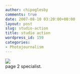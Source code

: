 ```yaml
---
author: chipoglesby
comments: true
date: 2007-08-10 03:20:00+00:00
layout: post
slug: studio-action
title: studio action
wordpress_id: 159
categories:
- Photojournalism
---
```


[![](http://bp2.blogger.com/_GlcbreYSTwI/RrvaJz1Oz7I/AAAAAAAAAHE/cWpbTb---h4/s400/greg.jpg)](http://bp2.blogger.com/_GlcbreYSTwI/RrvaJz1Oz7I/AAAAAAAAAHE/cWpbTb---h4/s1600-h/greg.jpg)  
page 2 specialist.
